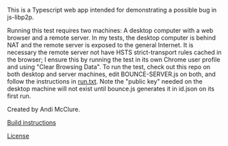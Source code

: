 This is a Typescript web app intended for demonstrating a possible bug in js-libp2p.

Running this test requires two machines: A desktop computer with a web browser and a remote server. In my tests, the desktop computer is behind NAT and the remote server is exposed to the general Internet. It is necessary the remote server not have HSTS strict-transport rules cached in the browser; I ensure this by running the test in its own Chrome user profile and using "Clear Browsing Data". To run the test, check out this repo on both desktop and server machines, edit BOUNCE-SERVER.js on both, and follow the instructions in [run.txt](run.txt). Note the "public key" needed on the desktop machine will not exist until bounce.js generates it in id.json on its first run.

Created by Andi McClure.

[Build instructions](run.txt)

[License](LICENSE.txt)
